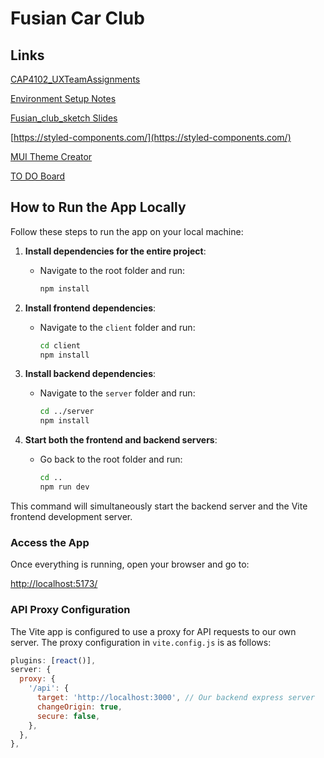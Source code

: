 # Fusian Car Club

## Links
[CAP4102_UXTeamAssignments](https://docs.google.com/document/d/1ZVZk1RfiqPzSQsEQQ5x_vV8q3UlE2n_T/edit?usp=sharing&ouid=115397654471199893888&rtpof=true&sd=true)

[Environment Setup Notes](https://docs.google.com/document/d/1pr3JQfd1dp6hwQ7NQNPhRJFPy-I8D3ZZvA5_jo24Z8A/edit?usp=sharing)

[Fusian_club_sketch Slides](https://docs.google.com/presentation/d/1w6dbG9HJ0xVxpDDdSy5v9kBXm6s9jn6V/edit?usp=sharing&ouid=115397654471199893888&rtpof=true&sd=true)

[https://styled-components.com/](https://styled-components.com/)

[MUI Theme Creator](https://zenoo.github.io/mui-theme-creator/#Alert)

[TO DO Board](https://github.com/orgs/Goodwill-Store/projects/1)


## How to Run the App Locally

Follow these steps to run the app on your local machine:

1. **Install dependencies for the entire project**:
   - Navigate to the root folder and run:
     ```bash
     npm install
     ```

2. **Install frontend dependencies**:
   - Navigate to the `client` folder and run:
     ```bash
     cd client
     npm install
     ```

3. **Install backend dependencies**:
   - Navigate to the `server` folder and run:
     ```bash
     cd ../server
     npm install
     ```

4. **Start both the frontend and backend servers**:
   - Go back to the root folder and run:
     ```bash
     cd ..
     npm run dev
     ```

This command will simultaneously start the backend server and the Vite frontend development server.

### Access the App

Once everything is running, open your browser and go to:

[http://localhost:5173/](http://localhost:5173/)

### API Proxy Configuration

The Vite app is configured to use a proxy for API requests to our own server.  The proxy configuration in `vite.config.js` is as follows:

```javascript
plugins: [react()],
server: {
  proxy: {
    '/api': {
      target: 'http://localhost:3000', // Our backend express server
      changeOrigin: true,
      secure: false,
    },
  },
},
